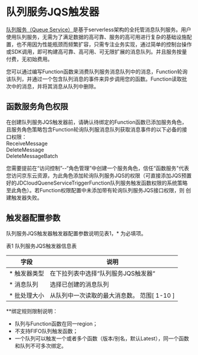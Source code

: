 # 队列服务JQS触发器

 [队列服务（Queue Service）](../../../../../../Middleware/Queue-Service/Introduction/Product-Overview.md)是基于serverless架构的全托管消息队列服务。用户使用队列服务，无需为了满足数据的高可靠、服务的高可用进行复杂的基础设施配置，也不用因为性能瓶颈而频繁扩容，只需专注业务实现，通过简单的控制台操作或SDK调用，即可构建高可靠、高可用、可无限扩展的消息队列。并且服务按量付费，无初始费用。

您可以通过编写Function函数来消费队列服务消息队列中的消息，Function轮询该队列，并通过一个包含队列消息的事件来异步调用您的函数。Function读取批次中的消息，并将其消息从队列中删除。

## 函数服务角色权限

在创建队列服务JQS触发器前，请确认待绑定的Function函数已添加服务角色，且服务角色策略包含Function轮询队列服消息队列获取消息事件的以下必备的接口权限：  
ReceiveMessage  
DeleteMessage  
DeleteMessageBatch

您需要提前在“访问控制”--“角色管理”中创建一个服务角色，信任“函数服务"代表您访问京东云资源，为此角色添加轮询队列服务JQS的权限（可直接添加JQS预置好的JDCloudQueneServiceTriggerFunction队列服务触发函数权限的系统策略至此角色）。若Function权限配置中未添加带有轮询队列服务JQS接口权限，则 创建触发器失败。

## 触发器配置参数

队列服务JQS触发器触发器配置参数说明见表1，* 为必填项。
 
表1 队列服务JQS触发器信息表

| 字段        | 说明                                     |
| ----------- | ---------------------------------------- |
| * 触发器类型 | 在下拉列表中选择“队列服务JQS触发器“           |
| * 消息队列    | 选择已创建的消息队列  |
| * 批处理大小  | 从队列中一次读取的最大消息数。 范围[ 1-10 ]    |


**绑定规则限制说明：

* 队列与Function函数在同一region；
* 不支持FIFO队列触发函数；
* 一个队列可以触发一个或者多个函数（版本/别名，默认Latest），同一个函数和队列不可多次绑定。

 
